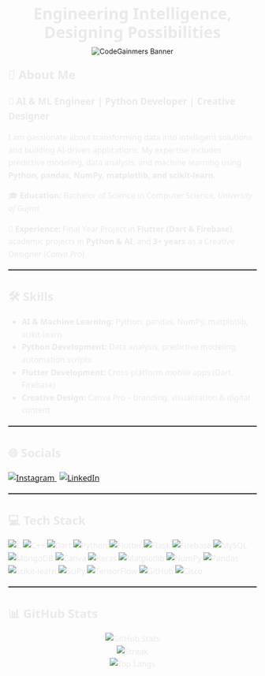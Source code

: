 <!-- Main Tagline (Centered) -->
<div align="center">
  <h1 style="font-family:'Segoe UI',sans-serif;font-weight:bold;color:#eaeaea;font-size:32px;line-height:1.2;margin: 0 0 10px;">
    Engineering Intelligence, Designing Possibilities
  </h1>
</div>

<!-- Banner (Centered) -->
<p align="center" style="margin: 0 0 20px;">
  <img src="[https://github.com/Bilalmunir-Ai/Bilalmunir-Ai/blob/main/banner.png](https://github.com/Bilalmunir-Ai/Bilalmunir-Ai/blob/main/banner.ai.png?raw=true" alt="CodeGainmers Banner"/>
</p>

<!-- Body (Left-aligned, global font & color) -->
<div style="font-family:'Segoe UI',sans-serif;color:#eaeaea;font-size:16px;line-height:1.6;">

  <h2 style="margin-top:0;">💫 About Me</h2>
  <h3 style="margin:6px 0 14px;">🚀 AI & ML Engineer | Python Developer | Creative Designer</h3>

  <p>
    I am passionate about transforming data into intelligent solutions and building AI-driven applications.
    My expertise includes predictive modeling, data analysis, and machine learning using
    <b>Python, pandas, NumPy, matplotlib, and scikit-learn</b>.
  </p>

  <p>🎓 <b>Education:</b> Bachelor of Science in Computer Science, <i>University of Gujrat</i></p>
  <p>💼 <b>Experience:</b> Final Year Project in <b>Flutter (Dart & Firebase)</b>, academic projects in <b>Python & AI</b>, and <b>3+ years</b> as a Creative Designer (<i>Canva Pro</i>)</p>

  <hr style="border:0;border-top:1px solid #3a3a3a;margin: 18px 0;"/>

  <h2>🛠️ Skills</h2>
  <ul style="margin-top:8px;">
    <li><b>AI & Machine Learning:</b> Python, pandas, NumPy, matplotlib, scikit-learn</li>
    <li><b>Python Development:</b> Data analysis, predictive modeling, automation scripts</li>
    <li><b>Flutter Development:</b> Cross-platform mobile apps (Dart, Firebase)</li>
    <li><b>Creative Design:</b> Canva Pro – branding, visualization & digital content</li>
  </ul>

  <hr style="border:0;border-top:1px solid #3a3a3a;margin: 18px 0;"/>

  <h2>🌐 Socials</h2>
  <p style="margin:10px 0 0;">
    <a href="https://www.instagram.com/bilal_munir74/">
      <img alt="Instagram" src="https://img.shields.io/badge/Instagram-%23E4405F.svg?logo=Instagram&logoColor=white"/>
    </a>
    <a href="https://www.linkedin.com/in/bilalmunir-pk/" style="margin-left:6px;">
      <img alt="LinkedIn" src="https://img.shields.io/badge/LinkedIn-%230077B5.svg?logo=linkedin&logoColor=white"/>
    </a>
  </p>

  <hr style="border:0;border-top:1px solid #3a3a3a;margin: 18px 0;"/>

  <h2>💻 Tech Stack</h2>
  <p style="margin:10px 0 0;">
    <img alt="C" src="https://img.shields.io/badge/c-%2300599C.svg?style=for-the-badge&logo=c&logoColor=white"/>
    <img alt="C++" src="https://img.shields.io/badge/c++-%2300599C.svg?style=for-the-badge&logo=c%2B%2B&logoColor=white"/>
    <img alt="Dart" src="https://img.shields.io/badge/dart-%230175C2.svg?style=for-the-badge&logo=dart&logoColor=white"/>
    <img alt="Python" src="https://img.shields.io/badge/python-3670A0?style=for-the-badge&logo=python&logoColor=ffdd54"/>
    <img alt="Flutter" src="https://img.shields.io/badge/Flutter-%2302569B.svg?style=for-the-badge&logo=Flutter&logoColor=white"/>
    <img alt="Flask" src="https://img.shields.io/badge/flask-%23000.svg?style=for-the-badge&logo=flask&logoColor=white"/>
    <img alt="Firebase" src="https://img.shields.io/badge/firebase-a08021?style=for-the-badge&logo=firebase&logoColor=ffcd34"/>
    <img alt="MySQL" src="https://img.shields.io/badge/mysql-4479A1.svg?style=for-the-badge&logo=mysql&logoColor=white"/>
    <img alt="MongoDB" src="https://img.shields.io/badge/MongoDB-%234ea94b.svg?style=for-the-badge&logo=mongodb&logoColor=white"/>
    <img alt="Canva" src="https://img.shields.io/badge/Canva-%2300C4CC.svg?style=for-the-badge&logo=Canva&logoColor=white"/>
    <img alt="Keras" src="https://img.shields.io/badge/Keras-%23D00000.svg?style=for-the-badge&logo=Keras&logoColor=white"/>
    <img alt="Matplotlib" src="https://img.shields.io/badge/Matplotlib-%23ffffff.svg?style=for-the-badge&logo=Matplotlib&logoColor=black"/>
    <img alt="NumPy" src="https://img.shields.io/badge/numpy-%23013243.svg?style=for-the-badge&logo=numpy&logoColor=white"/>
    <img alt="Pandas" src="https://img.shields.io/badge/pandas-%23150458.svg?style=for-the-badge&logo=pandas&logoColor=white"/>
    <img alt="scikit-learn" src="https://img.shields.io/badge/scikit--learn-%23F7931E.svg?style=for-the-badge&logo=scikit-learn&logoColor=white"/>
    <img alt="SciPy" src="https://img.shields.io/badge/SciPy-%230C55A5.svg?style=for-the-badge&logo=scipy&logoColor=%25white"/>
    <img alt="TensorFlow" src="https://img.shields.io/badge/TensorFlow-%23FF6F00.svg?style=for-the-badge&logo=TensorFlow&logoColor=white"/>
    <img alt="GitHub" src="https://img.shields.io/badge/github-%23121011.svg?style=for-the-badge&logo=github&logoColor=white"/>
    <img alt="Cisco" src="https://img.shields.io/badge/cisco-%23049fd9.svg?style=for-the-badge&logo=cisco&logoColor=black"/>
  </p>

  <hr style="border:0;border-top:1px solid #3a3a3a;margin: 18px 0;"/>

  <h2>📊 GitHub Stats</h2>
  <div align="center">
  <p style="margin:10px 0 0;">
    <img alt="GitHub Stats" src="https://github-readme-stats.vercel.app/api?username=Bilalmunir-Ai&theme=dark&hide_border=false&include_all_commits=false&count_private=false"/>
    <br/>
    <img alt="Streak" src="https://nirzak-streak-stats.vercel.app/?user=Bilalmunir-Ai&theme=dark&hide_border=false"/>
    <br/>
    <img alt="Top Langs" src="https://github-readme-stats.vercel.app/api/top-langs/?username=Bilalmunir-Ai&theme=dark&hide_border=false&include_all_commits=false&count_private=false&layout=compact"/>
    </div>
  </p>

</div>

<!-- Proudly created with GPRM ( https://gprm.itsvg.in ) -->
